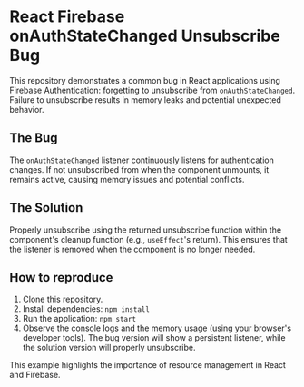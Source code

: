 # React Firebase onAuthStateChanged Unsubscribe Bug

This repository demonstrates a common bug in React applications using Firebase Authentication: forgetting to unsubscribe from `onAuthStateChanged`.  Failure to unsubscribe results in memory leaks and potential unexpected behavior.

## The Bug
The `onAuthStateChanged` listener continuously listens for authentication changes.  If not unsubscribed from when the component unmounts, it remains active, causing memory issues and potential conflicts.

## The Solution
Properly unsubscribe using the returned unsubscribe function within the component's cleanup function (e.g., `useEffect`'s return).  This ensures that the listener is removed when the component is no longer needed.

## How to reproduce
1. Clone this repository.
2. Install dependencies: `npm install`
3. Run the application: `npm start`
4. Observe the console logs and the memory usage (using your browser's developer tools). The bug version will show a persistent listener, while the solution version will properly unsubscribe.

This example highlights the importance of resource management in React and Firebase.